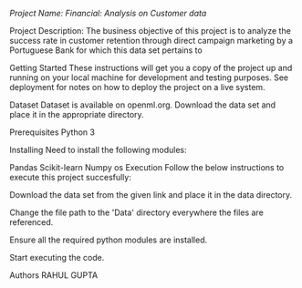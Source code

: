*Project Name: Financial: Analysis on Customer data*

Project Description:
The business objective of this project is to analyze the success rate in customer retention through direct campaign marketing by a Portuguese Bank for which this data set pertains to

Getting Started
These instructions will get you a copy of the project up and running on your local machine for development and testing purposes. See deployment for notes on how to deploy the project on a live system.

Dataset
Dataset is available on openml.org. Download the data set and place it in the appropriate directory.

Prerequisites
Python 3

Installing
Need to install the following modules:

Pandas
Scikit-learn
Numpy
os
Execution
Follow the below instructions to execute this project succesfully:

Download the data set from the given link and place it in the data directory.

Change the file path to the 'Data' directory everywhere the files are referenced.

Ensure all the required python modules are installed.

Start executing the code.

Authors
RAHUL GUPTA
